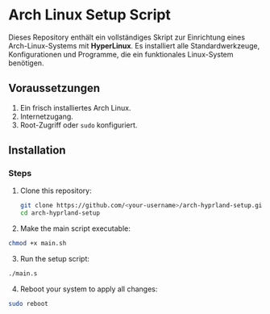 # Arch Linux Setup Script

Dieses Repository enthält ein vollständiges Skript zur Einrichtung eines Arch-Linux-Systems mit **HyperLinux**. Es installiert alle Standardwerkzeuge, Konfigurationen und Programme, die ein funktionales Linux-System benötigen.

## Voraussetzungen
1. Ein frisch installiertes Arch Linux.
2. Internetzugang.
3. Root-Zugriff oder `sudo` konfiguriert.

## Installation
### Steps

1. Clone this repository:
   ```bash
   git clone https://github.com/<your-username>/arch-hyprland-setup.git
   cd arch-hyprland-setup
2. Make the main script executable:
  ```bash 
  chmod +x main.sh
  ```
3. Run the setup script:
  ```bash 
  ./main.s
  ```
4. Reboot your system to apply all changes:
  ```bash
  sudo reboot
  ```
